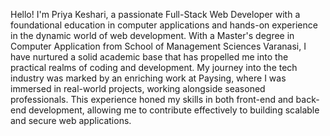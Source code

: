 Hello! I'm Priya Keshari, a passionate Full-Stack Web Developer with a foundational
                        education in computer applications and hands-on experience in the dynamic world of web
                        development. With a Master's degree in Computer Application from School of Management
                        Sciences Varanasi, I have nurtured a solid academic base that has propelled me into
                        the practical realms of coding and development. My journey into the tech industry 
                        was marked by an enriching work at Paysing, where I was immersed in real-world
                        projects, working alongside seasoned professionals. This experience honed my skills in
                        both front-end and back-end development, allowing me to contribute effectively to 
                        building scalable and secure web applications.
